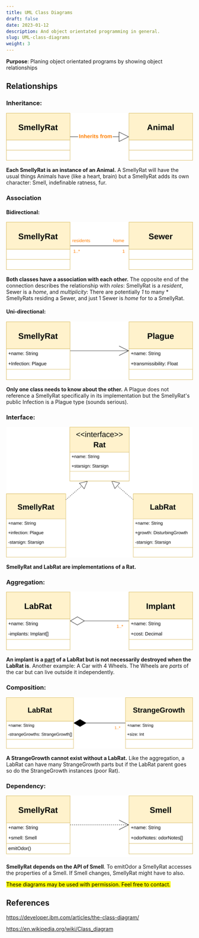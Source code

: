 ```yaml
---
title: UML Class Diagrams
draft: false
date: 2023-01-12
description: And object orientated programming in general.
slug: UML-class-diagrams
weight: 3
---
```



<span class="info">**Purpose**: Planing object orientated programs by showing object relationships</span>

## Relationships 



### Inheritance:


![uml inheritance diagram](./images/inheritance.min.svg)


**Each SmellyRat is an instance of an Animal.** A SmellyRat will have the usual things Animals have (like a heart, brain) but a SmellyRat adds its own character: Smell, indefinable ratness, fur.


### Association

#### Bidirectional:

![uml bidirectional diagram](images/bidirectional.min3.svg)

**Both classes have a association with each other.** The opposite end of the connection describes the relationship with *roles*: SmellyRat is a *resident*, Sewer is a *home*, and *multiplicity*: There are potentially *1* to many \* SmellyRats residing a Sewer, and just 1 Sewer is *home* for to a SmellyRat.

#### Uni-directional:

![uml uni-bidirectional diagram](images/unidirectional.min.svg)

**Only one class needs to know about the other.** A Plague does not reference a SmellyRat specifically in its implementation but the SmellyRat's public Infection is a Plague type (sounds serious).


### Interface:

![uml interface diagram](images/interface.min.svg)

**SmellyRat and LabRat are implementations of a Rat.**


### Aggregation:

![uml Aggregation diagram](images/aggregation.min.svg)

**An implant is a <u>part</u> of a LabRat but is not necessarily destroyed when the LabRat is**. Another example: A Car with 4 Wheels. The Wheels are *parts* of the car but can live outside it independently.



### Composition:

![uml Composition diagram](images/composition.min.svg)

**A StrangeGrowth cannot exist without a LabRat.** Like the aggregation, a LabRat can have many StrangeGrowth parts but if the LabRat parent goes so do the StrangeGrowth instances (poor Rat).



### Dependency:

![uml Dependency diagram](images/dependency.min.svg)

**SmellyRat depends on the API of Smell**. To emitOdor a SmellyRat accesses the properties of a Smell. If Smell changes, SmellyRat might have to also.


<mark>These diagrams may be used with permission. Feel free to contact.</mark>

## References

https://developer.ibm.com/articles/the-class-diagram/

https://en.wikipedia.org/wiki/Class_diagram

